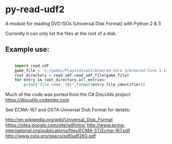 py-read-udf2
==========

A module for reading DVD ISOs (Universal Disk Format) with Python 2 &amp; 3

Currently it can only list the files at the root of a disk.


Example use:
-----
~~~python

	import read_udf
	game_file = 'C:/games/Playstation2/Armored Core 3/Armored Core 3.iso'
	root_directory = read_udf.read_udf_file(game_file)
	for entry in root_directory.all_entries:
		print("file name: {0}".format(entry.file_identifier))

~~~


Much of the code was ported from the C# DiscUtils project:
https://discutils.codeplex.com


See ECMA-167 and OSTA Universal Disk Format for details:

http://en.wikipedia.org/wiki/Universal_Disk_Format
https://sites.google.com/site/udfintro/
http://www.ecma-international.org/publications/files/ECMA-ST/Ecma-167.pdf
http://www.osta.org/specs/pdf/udf260.pdf


